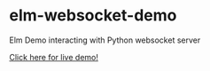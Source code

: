 # elm-websocket-demo
Elm Demo interacting with Python websocket server

[Click here for live demo!](http://67.205.160.33)
